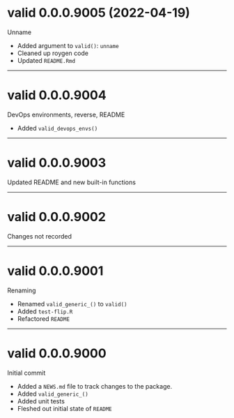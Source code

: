# valid 0.0.0.9005 (2022-04-19)

Unname

- Added argument to `valid()`: `unname` 
- Cleaned up roygen code
- Updated `README.Rmd`

----------

# valid 0.0.0.9004

DevOps environments, reverse, README

- Added `valid_devops_envs()`

----------

# valid 0.0.0.9003

Updated README and new built-in functions

----------

# valid 0.0.0.9002

Changes not recorded

----------

# valid 0.0.0.9001

Renaming

- Renamed `valid_generic_()` to `valid()`
- Added `test-flip.R`
- Refactored `README`

----------

# valid 0.0.0.9000

Initial commit

- Added a `NEWS.md` file to track changes to the package.
- Added `valid_generic_()`
- Added unit tests
- Fleshed out initial state of `README`
